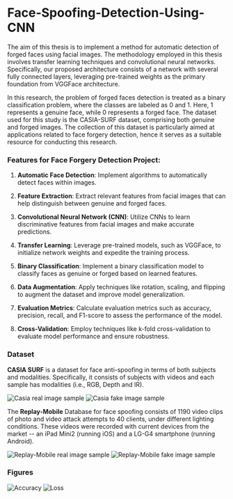 # Face-Spoofing-Detection-Using-CNN

The aim of this thesis is to implement a method for automatic detection of forged faces using facial images. The methodology employed in this thesis involves transfer learning techniques and convolutional neural networks. Specifically, our proposed architecture consists of a network with several fully connected layers, leveraging pre-trained weights as the primary foundation from VGGFace architecture.

In this research, the problem of forged faces detection is treated as a binary classification problem, where the classes are labeled as 0 and 1. Here, 1 represents a genuine face, while 0 represents a forged face. The dataset used for this study is the CASIA-SURF dataset, comprising both genuine and forged images. The collection of this dataset is particularly aimed at applications related to face forgery detection, hence it serves as a suitable resource for conducting this research.

### Features for Face Forgery Detection Project:

1. **Automatic Face Detection**: Implement algorithms to automatically detect faces within images.

2. **Feature Extraction**: Extract relevant features from facial images that can help distinguish between genuine and forged faces.

3. **Convolutional Neural Network (CNN)**: Utilize CNNs to learn discriminative features from facial images and make accurate predictions.

4. **Transfer Learning**: Leverage pre-trained models, such as VGGFace, to initialize network weights and expedite the training process.

5. **Binary Classification**: Implement a binary classification model to classify faces as genuine or forged based on learned features.

6. **Data Augmentation**: Apply techniques like rotation, scaling, and flipping to augment the dataset and improve model generalization.

7. **Evaluation Metrics**: Calculate evaluation metrics such as accuracy, precision, recall, and F1-score to assess the performance of the model.

8. **Cross-Validation**: Employ techniques like k-fold cross-validation to evaluate model performance and ensure robustness.


### Dataset
**CASIA SURF** is a dataset for face anti-spoofing in terms of both subjects and modalities. Specifically, it consists of subjects with videos and each sample has modalities (i.e., RGB, Depth and IR).

![Casia real image sample](dataset_samples/CASIA_SURF/Real/31.jpg) ![Casia fake image sample](dataset_samples/CASIA_SURF/Attack/121.jpg)  

The **Replay-Mobile** Database for face spoofing consists of 1190 video clips of photo and video attack attempts to 40 clients, under different lighting conditions. These videos were recorded with current devices from the market -- an iPad Mini2 (running iOS) and a LG-G4 smartphone (running Android). 

![Replay-Mobile real image sample](dataset_samples/REPLAY_MOBILE/Real/augmented_devel_0000_3236.jpg) ![Replay-Mobile fake image sample](dataset_samples/REPLAY_MOBILE/Attack/devel_0000_2023.jpg)  

### Figures
![Accuracy](result_figures/accuracy.jpg) ![Loss](result_figures/loss.jpg)